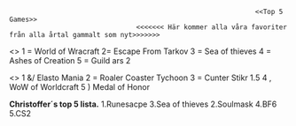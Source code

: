                                                                   <<Top 5 Games>>
                                    <<<<<<< Här kommer alla våra favoriter från alla årtal gammalt som nyt>>>>>>>


<<Patriks favvosar>>
1 = World of Wracraft
2=  Escape From Tarkov
3  = Sea of thieves
4 = Ashes of Creation
5 = Guild ars 2

























<<Andreas Favoriter>>
1 &/ Elasto Mania
2 = Roaler Coaster Tychoon
3 = Cunter Stikr 1.5
4 , WoW of Worldcraft
5 ) Medal of Honor









**Christoffer´s top 5 lista.**
1.Runesacpe
3.Sea of thieves
2.Soulmask
4.BF6
5.CS2
